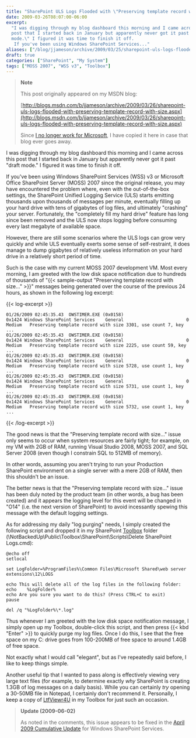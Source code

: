 ```yaml
---
title: "SharePoint ULS Logs Flooded with \"Preserving template record with size...\""
date: 2009-03-26T08:07:00-06:00
excerpt:
  "I was digging through my blog dashboard this morning and I came across this
  post that I started back in January but apparently never got it past \"draft
  mode.\" I figured it was time to finish it off. 
   If you've been using Windows SharePoint Services..."
aliases: ["/blog/jjameson/archive/2009/03/25/sharepoint-uls-logs-flooded-with-preserving-template-record-with-size.aspx", "/blog/jjameson/archive/2009/03/26/sharepoint-uls-logs-flooded-with-preserving-template-record-with-size.aspx"]
draft: true
categories: ["SharePoint", "My System"]
tags: ["MOSS 2007", "WSS v3", "Toolbox"]
---
```


> **Note**
>
> This post originally appeared on my MSDN blog:
>
> [http://blogs.msdn.com/b/jjameson/archive/2009/03/26/sharepoint-uls-logs-flooded-with-preserving-template-record-with-size.aspx](http://blogs.msdn.com/b/jjameson/archive/2009/03/26/sharepoint-uls-logs-flooded-with-preserving-template-record-with-size.aspx)
>
> Since
> [I no longer work for Microsoft](/blog/jjameson/2011/09/02/last-day-with-microsoft),
> I have copied it here in case that blog ever goes away.

I was digging through my blog dashboard this morning and I came across this post
that I started back in January but apparently never got it past "draft mode." I
figured it was time to finish it off.

If you've been using Windows SharePoint Services (WSS) v3 or Microsoft Office
SharePoint Server (MOSS) 2007 since the original release, you may have
encountered the problem where, even with the out-of-the-box settings, the
SharePoint Unified Logging Service (ULS) starts emitting thousands upon
thousands of messages per minute, eventually filling up your hard drive with
tens of gigabytes of log files, and ultimately "crashing" your server.
Fortunately, the "completely fill my hard drive" feature has long since been
removed and the ULS now stops logging before consuming every last megabyte of
available space.

However, there are still some scenarios where the ULS logs can grow very quickly
and while ULS eventually exerts some sense of self-restraint, it does manage to
dump gigabytes of relatively useless information on your hard drive in a
relatively short period of time.

Such is the case with my current MOSS 2007 development VM. Most every morning, I
am greeted with the low disk space notification due to hundreds of thousands of
"{{< sample-output "Preserving template record with size..." >}}" messages being
generated over the course of the previous 24 hours, as shown in the following
log excerpt:

{{< log-excerpt >}}

```
01/26/2009 02:45:35.43  OWSTIMER.EXE (0x0158)                    0x1424 Windows SharePoint Services    General                        0 Medium   Preserving template record with size 3301, use count 7, key ...
01/26/2009 02:45:35.43  OWSTIMER.EXE (0x0158)                    0x1424 Windows SharePoint Services    General                        0 Medium   Preserving template record with size 2225, use count 59, key ...
01/26/2009 02:45:35.43  OWSTIMER.EXE (0x0158)                    0x1424 Windows SharePoint Services    General                        0 Medium   Preserving template record with size 5728, use count 1, key ...
01/26/2009 02:45:35.43  OWSTIMER.EXE (0x0158)                    0x1424 Windows SharePoint Services    General                        0 Medium   Preserving template record with size 5731, use count 1, key ...
01/26/2009 02:45:35.43  OWSTIMER.EXE (0x0158)                    0x1424 Windows SharePoint Services    General                        0 Medium   Preserving template record with size 5732, use count 1, key ...
```

{{< /log-excerpt >}}

The good news is that the "Preserving template record with size..." issue only
seems to occur when system resources are fairly tight; for example, on my VM
with 2GB of RAM, running Visual Studio 2008, MOSS 2007, and SQL Server 2008
(even though I constrain SQL to 512MB of memory).

In other words, assuming you aren't trying to run your Production SharePoint
environment on a single server with a mere 2GB of RAM, then this shouldn't be an
issue.

The better news is that the "Preserving template record with size..." issue has
been duly noted by the product team (in other words, a bug has been created) and
it appears the logging level for this event will be changed in "O14" (i.e. the
next version of SharePoint) to avoid incessantly spewing this message with the
default logging settings.

As for addressing my daily "log purging" needs, I simply created the following
script and dropped it in my SharePoint
[Toolbox](/blog/jjameson/2007/03/22/backedup-and-notbackedup) folder
(\NotBackedUp\Public\Toolbox\SharePoint\Scripts\Delete SharePoint Logs.cmd):

```
@echo off
setlocal

set LogFolder=%ProgramFiles%\Common Files\Microsoft Shared\web server extensions\12\LOGS

echo This will delete all of the log files in the following folder:
echo    %LogFolder%
echo Are you sure you want to do this? (Press CTRL+C to exit)
pause

del /q "%LogFolder%\*.log"
```

Thus whenever I am greeted with the low disk space notification message, I
simply open up my Toolbox, double-click this script, and then press {{< kbd
"Enter" >}} to quickly purge my log files. Once I do this, I see that the free
space on my C: drive goes from 100-200MB of free space to around 1.4GB of free
space.

Not exactly what I would call "elegant", but as I've repeatedly said before, I
like to keep things simple.

Another useful tip that I wanted to pass along is effectively viewing very large
text files (for example, to determine exactly *why* SharePoint is creating 1.3GB
of log messages on a daily basis). While you can certainly *try* opening a
30-50MB file in Notepad, I certainly don't recommend it. Personally, I keep a
copy of [LtfViewr4U](http://search.live.com/results.aspx?q=LtfViewr4U) in my
Toolbox for just such an occasion.

> **Update (2009-06-02)**
>
> As noted in the comments, this issue appears to be fixed in the
> [April 2009 Cumulative Update](http://support.microsoft.com/kb/968850) for
> Windows SharePoint Services.
